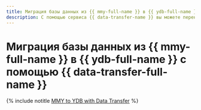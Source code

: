 ```yaml
---
title: Миграция базы данных из {{ mmy-full-name }} в {{ ydb-full-name }} с помощью {{ data-transfer-full-name }}
description: С помощью сервиса {{ data-transfer-name }} вы можете перенести данные из кластера-источника {{ mmy-name }} в {{ ydb-name }}.
---
```


# Миграция базы данных из {{ mmy-full-name }} в {{ ydb-full-name }} с помощью {{ data-transfer-full-name }}

{% include notitle [MMY to YDB with Data Transfer](../../_tutorials/dataplatform/mmy-ydb-migration.md) %}
